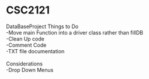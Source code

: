 # CSC2121
DataBaseProject
Things to Do <br />
-Move main Function into a driver class rather than fillDB <br />
-Clean Up code <br />
-Comment Code <br />
-TXT file documentation <br />
<br />
Considerations<br />
-Drop Down Menus <br/>
